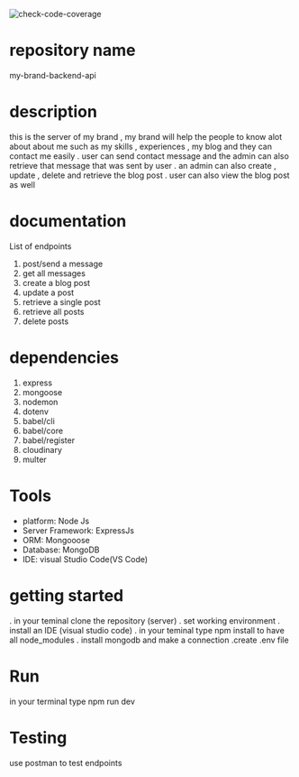 
![check-code-coverage](https://img.shields.io/badge/code--coverage-81.44%25-green)

# repository name
my-brand-backend-api

# description 
this is the server of my brand , my brand will help the people to  know alot about about me such as my skills , experiences , my blog and they can contact me easily .   user can send contact message and the admin can also retrieve that message that was sent by user . an admin can also create , update , delete and retrieve the blog post . user can also view the blog post as well

# documentation 
List of endpoints

1. post/send a message
2. get all messages
3. create a blog post
4. update a post
5. retrieve a single post
6. retrieve all posts
7. delete posts

# dependencies

1. express 
2. mongoose 
3. nodemon 
4. dotenv 
5. babel/cli 
6. babel/core 
7. babel/register 
8. cloudinary
9. multer

# Tools
* platform: Node Js
* Server Framework: ExpressJs
* ORM: Mongooose
* Database: MongoDB
* IDE: visual Studio Code(VS Code) 

# getting started
. in your teminal clone the repository (server) 
. set working environment 
. install an IDE (visual studio code)
. in your teminal type npm install to have all node_modules
. install mongodb and make a connection
.create .env file

# Run
in your terminal type npm run dev

# Testing 
use postman to test endpoints
